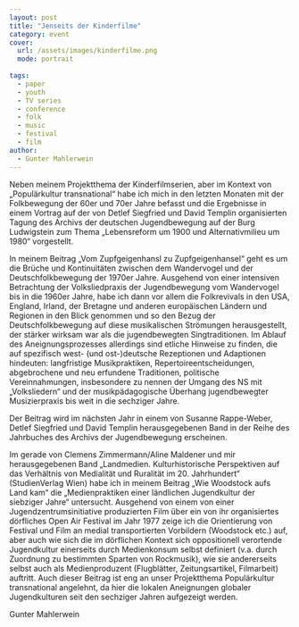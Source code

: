 ```yaml
---
layout: post
title: "Jenseits der Kinderfilme"
category: event
cover:
  url: /assets/images/kinderfilme.png
  mode: portrait
  
tags:
  - paper
  - youth
  - TV series
  - conference
  - folk
  - music
  - festival
  - film
author:
  - Gunter Mahlerwein
---
```


Neben meinem Projektthema der Kinderfilmserien, aber im Kontext von „Populärkultur transnational“ habe ich mich in den letzten Monaten mit der Folkbewegung der 60er und 70er Jahre befasst und die Ergebnisse in einem Vortrag auf der von Detlef Siegfried und David Templin organisierten Tagung des Archivs der deutschen Jugendbewegung auf der Burg Ludwigstein zum Thema „Lebensreform um 1900 und Alternativmilieu um 1980“ vorgestellt.

<!-- more -->

In meinem Beitrag „Vom Zupfgeigenhansl zu Zupfgeigenhansel“ geht es um die Brüche und Kontinuitäten zwischen dem Wandervogel und der Deutschfolkbewegung der 1970er Jahre. Ausgehend von einer intensiven Betrachtung der Volksliedpraxis der Jugendbewegung vom Wandervogel bis in die 1960er Jahre, habe ich dann vor allem die Folkrevivals in den USA, England, Irland, der Bretagne und anderen europäischen Ländern und Regionen in den Blick genommen und so den Bezug der Deutschfolkbewegung auf diese musikalischen Strömungen herausgestellt, der  stärker wirksam war als die jugendbewegten Singtraditionen. Im Ablauf des Aneignungsprozesses allerdings sind etliche Hinweise zu finden, die auf spezifisch west- (und ost-)deutsche Rezeptionen und Adaptionen hindeuten: langfristige Musikpraktiken, Repertoireentscheidungen, abgebrochene und neu erfundene Traditionen, politische Vereinnahmungen, insbesondere zu nennen der Umgang des NS mit „Volksliedern“ und der musikpädagogische Überhang jugendbewegter Musizierpraxis bis weit in die sechziger Jahre.

Der Beitrag wird im nächsten Jahr in einem von Susanne Rappe-Weber, Detlef Siegfried und David Templin herausgegebenen Band in der Reihe des Jahrbuches des Archivs der Jugendbewegung erscheinen.

Im gerade von Clemens Zimmermann/Aline Maldener und mir herausgegebenen Band „Landmedien. Kulturhistorische Perspektiven auf das Verhältnis von Medialität und Ruralität im 20. Jahrhundert“ (StudienVerlag Wien) habe ich in meinem Beitrag „Wie Woodstock aufs Land kam“ die „Medienpraktiken einer ländlichen Jugendkultur der siebziger Jahre“ untersucht. Ausgehend von einem von einer Jugendzentrumsinitiative produzierten Film über ein von ihr organisiertes dörfliches Open Air Festival im Jahr 1977 zeige ich die Orientierung von Festival und Film an medial transportierten Vorbildern (Woodstock etc.) auf, aber auch wie sich die im dörflichen Kontext sich oppositionell verortende Jugendkultur einerseits durch Medienkonsum selbst definiert (v.a. durch Zuordnung zu bestimmten Sparten von Rockmusik), wie sie andererseits selbst auch als Medienproduzent (Flugblätter, Zeitungsartikel, Filmarbeit) auftritt. Auch dieser Beitrag ist eng an unser Projektthema Populärkultur transnational angelehnt, da hier die lokalen Aneignungen globaler Jugendkulturen seit den sechziger Jahren aufgezeigt werden.

Gunter Mahlerwein
